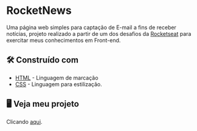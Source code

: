 # RocketNews

Uma página web simples para captação de E-mail a fins de receber notícias, 
projeto realizado a partir de um dos desafios da [Rocketseat](https://www.rocketseat.com.br/) para exercitar meus conhecimentos em Front-end.


## 🛠️ Construído com

* [HTML](https://developer.mozilla.org/pt-BR/docs/Web/HTML) - Linguagem de marcação
* [CSS](https://maven.apache.org/) - Linguagem para estilização.

## 🖥 Veja meu projeto

Clicando [aqui](https://jonathantassoni.github.io/RocketNews/).
